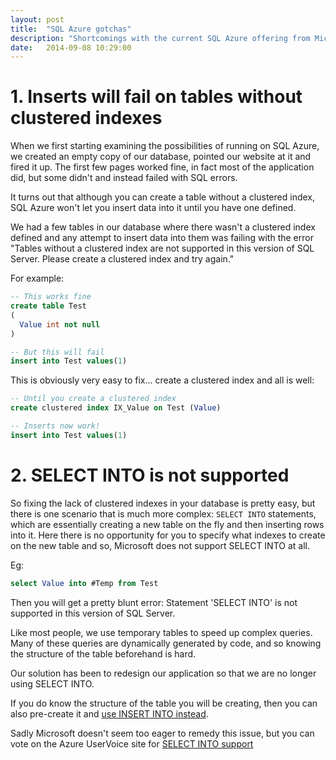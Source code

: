 ```yaml
---
layout: post
title:  "SQL Azure gotchas"
description: "Shortcomings with the current SQL Azure offering from Microsoft."
date:   2014-09-08 10:29:00
---
```


# 1. Inserts will fail on tables without clustered indexes

When we first starting examining the possibilities of running on SQL Azure, we created an empty copy of our database, pointed our website at it and fired it up. The first few pages worked fine, in fact most of the application did, but some didn't and instead failed with SQL errors.

It turns out that although you can create a table without a clustered index, SQL Azure won't let you insert data into it until you have one defined.

We had a few tables in our database where there wasn't a clustered index defined and any attempt to insert data into them was failing with the error "Tables without a clustered index are not supported in this version of SQL Server. Please create a clustered index and try again."

For example:

```sql
-- This works fine
create table Test
(
  Value int not null
)
```

```sql
-- But this will fail
insert into Test values(1)
```

This is obviously very easy to fix... create a clustered index and all is well:

```sql
-- Until you create a clustered index
create clustered index IX_Value on Test (Value)

-- Inserts now work!
insert into Test values(1)
```

# 2. SELECT INTO is not supported

So fixing the lack of clustered indexes in your database is pretty easy, but there is one scenario that is much more complex: `SELECT INTO` statements, which are essentially creating a new table on the fly and then inserting rows into it. Here there is no opportunity for you to specify what indexes to create on the new table and so, Microsoft does not support SELECT INTO at all.

Eg:

```sql
select Value into #Temp from Test
```

Then you will get a pretty blunt error: Statement 'SELECT INTO' is not supported in this version of SQL Server.

Like most people, we use temporary tables to speed up complex queries. Many of these queries are dynamically generated by code, and so knowing the structure of the table beforehand is hard.

Our solution has been to redesign our application so that we are no longer using SELECT INTO.

If you do know the structure of the table you will be creating, then you can also pre-create it and [use INSERT INTO instead](http://azure.microsoft.com/blog/2010/05/04/select-into-with-sql-azure).

Sadly Microsoft doesn't seem too eager to remedy this issue, but you can vote on the Azure UserVoice site for [SELECT INTO support](http://feedback.azure.com/forums/217321-sql-database/suggestions/1410637-add-support-for-select-into-for-temp-tables-in)
